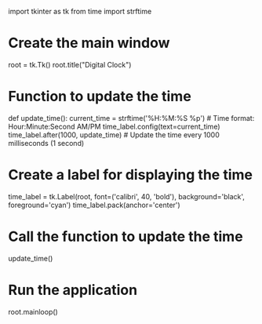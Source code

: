 import tkinter as tk
from time import strftime

# Create the main window
root = tk.Tk()
root.title("Digital Clock")

# Function to update the time
def update_time():
    current_time = strftime('%H:%M:%S %p')  # Time format: Hour:Minute:Second AM/PM
    time_label.config(text=current_time)
    time_label.after(1000, update_time)  # Update the time every 1000 milliseconds (1 second)

# Create a label for displaying the time
time_label = tk.Label(root, font=('calibri', 40, 'bold'), background='black', foreground='cyan')
time_label.pack(anchor='center')

# Call the function to update the time
update_time()

# Run the application
root.mainloop()
